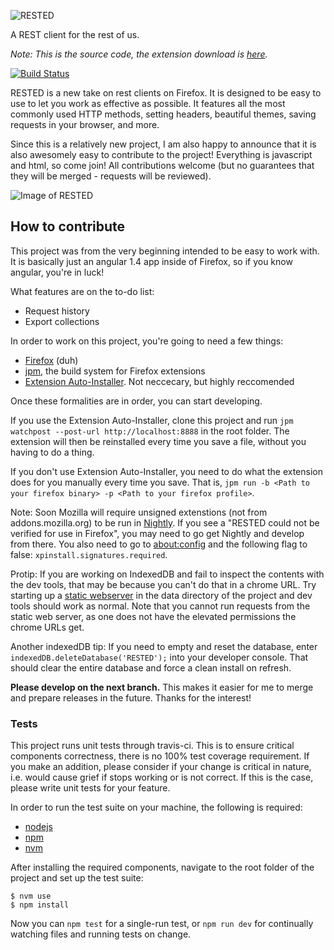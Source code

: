 ![RESTED](https://github.com/esphen/RESTED/raw/master/images/rested-logo-full.png)

A REST client for the rest of us.

_Note: This is the source code, the extension download is [here](https://addons.mozilla.org/en-US/firefox/addon/rested/?src=github)._

[![Build Status](https://travis-ci.org/esphen/RESTED.svg?branch=master)](https://travis-ci.org/esphen/RESTED)

RESTED is a new take on rest clients on Firefox.
It is designed to be easy to use to let you work as effective as possible.
It features all the most commonly used HTTP methods, setting headers, beautiful themes,
saving requests in your browser, and more.

Since this is a relatively new project, I am also happy to announce that
it is also awesomely easy to contribute to the project! Everything is
javascript and html, so come join! All contributions welcome (but no guarantees
that they will be merged - requests will be reviewed).

![Image of RESTED](https://github.com/esphen/RESTED/raw/master/images/rested-app.png)

## How to contribute
This project was from the very beginning intended to be easy to work with.
It is basically just an angular 1.4 app inside of Firefox, so if you know angular, you're in luck!

What features are on the to-do list:
 - Request history
 - Export collections

In order to work on this project, you're going to need a few things:
 - [Firefox](http://funny-pictures-blog.com/wp-content/uploads/funny-pictures/Hurr-durr.jpg) (duh)
 - [jpm](https://developer.mozilla.org/en-US/Add-ons/SDK/Tutorials/Getting_Started_%28jpm%29), the build system for Firefox extensions
 - [Extension Auto-Installer](https://palant.de/2012/01/13/extension-auto-installer). Not neccecary, but highly reccomended

Once these formalities are in order, you can start developing.

If you use the Extension Auto-Installer, clone this project and run `jpm watchpost --post-url http://localhost:8888` in the root folder.
The extension will then be reinstalled every time you save a file, without you having to do a thing.

If you don't use Extension Auto-Installer, you need to do what the extension does for you manually every time you save.
That is, `jpm run -b <Path to your firefox binary> -p <Path to your firefox profile>`.

Note: Soon Mozilla will require unsigned extenstions (not from addons.mozilla.org) to be run in [Nightly](https://www.mozilla.org/firefox/nightly/).
If you see a "RESTED could not be verified for use in Firefox", you may need to go get Nightly and develop from there. You also need to go to
[about:config](about:config) and the following flag to false: `xpinstall.signatures.required`.

Protip: If you are working on IndexedDB and fail to inspect the contents with the dev tools, that may be because you can't do that in
a chrome URL. Try starting up a [static webserver](https://www.npmjs.com/package/static-server) in the data directory of the project and
dev tools should work as normal. Note that you cannot run requests from the static web server, as one does not have the elevated
permissions the chrome URLs get.

Another indexedDB tip: If you need to empty and reset the database, enter `indexedDB.deleteDatabase('RESTED');` into your developer console.
That should clear the entire database and force a clean install on refresh.

**Please develop on the next branch.**
This makes it easier for me to merge and prepare releases in the future.
Thanks for the interest!

### Tests
This project runs unit tests through travis-ci. This is to ensure critical components correctness, there is no 100% test coverage requirement.
If you make an addition, please consider if your change is critical in nature, i.e. would cause grief if stops working or is not correct.
If this is the case, please write unit tests for your feature.

In order to run the test suite on your machine, the following is required:
 - [nodejs](https://nodejs.org/en/)
 - [npm](https://www.npmjs.com/)
 - [nvm](https://github.com/creationix/nvm)

After installing the required components, navigate to the root folder of the project and set up the test suite:
```
$ nvm use
$ npm install
```

Now you can `npm test` for a single-run test, or `npm run dev` for continually watching files and running tests on change.

